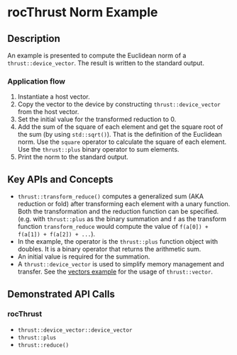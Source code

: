 # rocThrust Norm Example

## Description

An example is presented to compute the Euclidean norm of a `thrust::device_vector`. The result is written to the standard output.

### Application flow

1. Instantiate a host vector.
2. Copy the vector to the device by constructing `thrust::device_vector` from the host vector.
3. Set the initial value for the transformed reduction to 0.
4. Add the sum of the square of each element and get the square root of the sum (by using `std::sqrt()`). That is the definition of the Euclidean norm. Use the `square` operator to calculate the square of each element. Use the `thrust::plus` binary operator to sum elements.
5. Print the norm to the standard output.

## Key APIs and Concepts

- `thrust::transform_reduce()` computes a generalized sum (AKA reduction or fold) after transforming each element with a unary function. Both the transformation and the reduction function can be specified. (e.g. with `thrust::plus` as the binary summation and `f` as the transform function `transform_reduce` would compute the value of `f(a[0]) + f(a[1]) + f(a[2]) + ...`).
- In the example, the operator is the `thrust::plus` function object with doubles. It is a binary operator that returns the arithmetic sum.
- An initial value is required for the summation.
- A `thrust::device_vector` is used to simplify memory management and transfer. See the [vectors example](../vectors) for the usage of `thrust::vector`.

## Demonstrated API Calls

### rocThrust

- `thrust::device_vector::device_vector`
- `thrust::plus`
- `thrust::reduce()`

